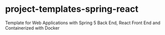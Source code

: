 # project-templates-spring-react
Template for Web Applications with Spring 5 Back End, React Front End and Containerized with Docker
